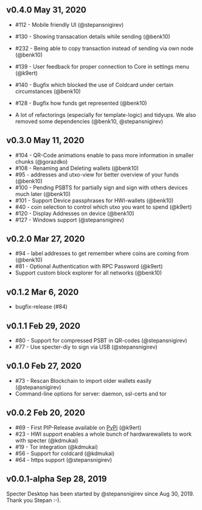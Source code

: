 ## v0.4.0 May 31, 2020
- #112 - Mobile friendly UI (@stepansnigirev)
- #130 - Showing transacation details while sending (@benk10)
- #232 - Being able to copy transaction instead of sending via own node (@benk10)
- #139 - User feedback for proper connection to Core in settings menu (@k9ert)
- #140 - Bugfix which blocked the use of Coldcard under certain circumstances  (@benk10)
- #128 - Bugfix how funds get represented  (@benk10)

- A lot of refactorings (especially for template-logic) and tidyups. We also removed some dependencies (@benk10, @stepansnigirev)

## v0.3.0 May 11, 2020
- #104 - QR-Code animations enable to pass more information in smaller chunks (@gorazdko)
- #108 - Renaming and Deleting wallets (@benk10)
- #95 - addresses and utxo-view for better overview of your funds (@benk10)
- #100 - Pending PSBTS for partially sign and sign with others devices much later (@benk10)
- #101 - Support Device passphrases for HWI-wallets (@benk10)
- #40 - coin selection to control which utxo you want to spend (@k9ert)
- #120 - Display Addresses on device (@benk10)
- #127 - Windows support (@stepansnigirev)

## v0.2.0 Mar 27, 2020
- #94 - label addresses to get remember where coins are coming from (@benk10)
- #81 - Optional Authentication with RPC Password (@k9ert)
- Support custom block explorer for all networks (@benk10)

## v0.1.2 Mar 6, 2020
- bugfix-release (#84)

## v0.1.1 Feb 29, 2020
- #80 - Support for compressed PSBT in QR-codes (@stepansnigirev)
- #77 - Use specter-diy to sign via USB (@stepansnigirev)

## v0.1.0 Feb 27, 2020
- #73 - Rescan Blockchain to import older wallets easily (@stepansnigirev)
- Command-line options for server: daemon, ssl-certs and tor

## v0.0.2 Feb 20, 2020
- #69 - First PIP-Release available on [PyPi](https://pypi.org/project/cryptoadvance.specter/#history) (@k9ert)
- #23 - HWI support enables a whole bunch of hardwarewallets to work with specter (@kdmukai)
- #19 - Tor integration (@kdmukai)
- #56 - Support for coldcard (@kdmukai)
- #64 - https support (@stepansnigirev)

## v0.0.1-alpha Sep 28, 2019
Specter Desktop has been started by @stepansnigirev since Aug 30, 2019.
Thank you Stepan :-).
